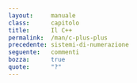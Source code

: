 ```yaml
---
layout:     manuale
class:      capitolo
title:      Il C++
permalink:  /man/c-plus-plus
precedente: sistemi-di-numerazione
seguente:   commenti
bozza:      true
quote:      "?"
---
```



<blockquote class="motto">
</blockquote>
